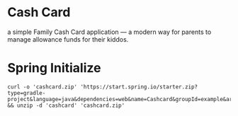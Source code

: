 # Cash Card
a simple Family Cash Card application — a modern way for parents to manage allowance funds for their kiddos.

# Spring Initialize
```
curl -o 'cashcard.zip' 'https://start.spring.io/starter.zip?type=gradle-project&language=java&dependencies=web&name=Cashcard&groupId=example&artifactId=cashcard&description=CashCard+service+for+Family+Cash+Cards&packaging=jar&packageName=example.cashcard&javaVersion=17' && unzip -d 'cashcard' 'cashcard.zip'
```
